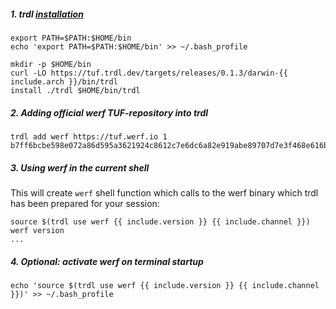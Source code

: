 ##### 1. trdl [installation](https://github.com/werf/trdl)

```shell
export PATH=$PATH:$HOME/bin
echo 'export PATH=$PATH:$HOME/bin' >> ~/.bash_profile

mkdir -p $HOME/bin
curl -LO https://tuf.trdl.dev/targets/releases/0.1.3/darwin-{{ include.arch }}/bin/trdl
install ./trdl $HOME/bin/trdl
```

##### 2. Adding official werf TUF-repository into trdl

```shell
trdl add werf https://tuf.werf.io 1 b7ff6bcbe598e072a86d595a3621924c8612c7e6dc6a82e919abe89707d7e3f468e616b5635630680dd1e98fc362ae5051728406700e6274c5ed1ad92bea52a2
```

##### 3. Using werf in the current shell

This will create `werf` shell function which calls to the werf binary which trdl has been prepared for your session:

```shell
source $(trdl use werf {{ include.version }} {{ include.channel }})
werf version
...
```

##### 4. Optional: activate werf on terminal startup

```shell
echo 'source $(trdl use werf {{ include.version }} {{ include.channel }})' >> ~/.bash_profile
```

